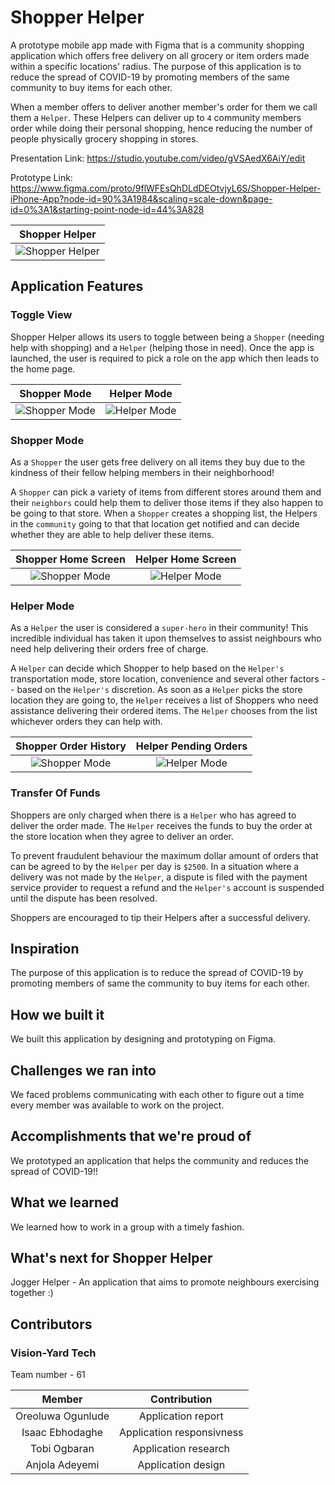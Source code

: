 # Shopper Helper

A  prototype mobile app made with Figma that is a community shopping application which offers free delivery on all grocery or item orders made within a specific locations' radius. The purpose of this application is to reduce the spread of COVID-19 by promoting members of the same community to buy items for each other.

When a member offers to deliver another member's order for them we call them a `Helper`. These Helpers can deliver up to `4` community members order while doing their personal shopping, hence reducing the number of people physically grocery shopping in stores.

Presentation Link: https://studio.youtube.com/video/gVSAedX6AiY/edit

Prototype Link: https://www.figma.com/proto/9flWFEsQhDLdDEOtvjyL6S/Shopper-Helper-iPhone-App?node-id=90%3A1984&scaling=scale-down&page-id=0%3A1&starting-point-node-id=44%3A828

| Shopper Helper    |
| :------------: |
| ![Shopper Helper](screenshots/shopper_helper.png) |

## Application Features

### Toggle View

Shopper Helper allows its users to toggle between being a `Shopper` (needing help with shopping) and a `Helper` (helping those in need). 
Once the app is launched, the user is required to pick a role on the app which then leads to the home page.

| Shopper Mode    | Helper Mode   |
| :------------: | :----------: |
| ![Shopper Mode](screenshots/shopper_switchmode.png) | ![Helper Mode](screenshots/helper_switchmode.png) |

### Shopper Mode

As a `Shopper` the user gets free delivery on all items they buy due to the kindness of their fellow helping members in their neighborhood! 

A `Shopper` can pick a variety of items from different stores around them and their `neighbors` could help them to deliver those items if they also happen to be going to that store. When a `Shopper` creates a shopping list, the Helpers in the `community` going to that that location get notified and can decide whether they are able to help deliver these items.

| Shopper Home Screen    | Helper  Home Screen   |
| :------------: | :----------: |
| ![Shopper Mode](screenshots/shopper_homescreen.png) | ![Helper Mode](screenshots/helper_homescreen.png) |

### Helper Mode

As a `Helper` the user is considered a `super-hero` in their community! This incredible individual has taken it upon themselves to assist neighbours who need help delivering their orders free of charge.

A `Helper` can decide which Shopper to help based on the `Helper's` transportation mode, store location, convenience and several other factors -- based on the `Helper's` discretion. As soon as a `Helper` picks the store location they are going to, the `Helper` receives a list of Shoppers who need assistance delivering their ordered items. The `Helper` chooses from the list whichever orders they can help with.

| Shopper Order History    | Helper Pending Orders   |
| :------------: | :----------: |
| ![Shopper Mode](screenshots/shopper_orderhistory.png) | ![Helper Mode](screenshots/helper_pendingorders.png) |

### Transfer Of Funds

Shoppers are only charged when there is a `Helper` who has agreed to deliver the order made. The `Helper` receives the funds to buy the order at the store location when they agree to deliver an order.

To prevent fraudulent behaviour the maximum dollar amount of orders that can be agreed to by the `Helper` per day is `$2500`. In a situation where a delivery was not made by the `Helper`, a dispute is filed with the payment service provider to request a refund and the `Helper's` account is suspended until the dispute has been resolved. 

Shoppers are encouraged to tip their Helpers after a successful delivery.

## Inspiration

The purpose of this application is to reduce the spread of COVID-19 by promoting members of same the community to buy items for each other.

## How we built it

We built this application by designing and prototyping on Figma.

## Challenges we ran into

We faced problems communicating with each other to figure out a time every member was available to work on the project.

## Accomplishments that we're proud of

We prototyped an application that helps the community and reduces the spread of COVID-19!!

## What we learned

We learned how to work in a group with a timely fashion.


## What's next for Shopper Helper
Jogger Helper - An application that aims to promote neighbours exercising together :)


## Contributors

### Vision-Yard Tech
Team number - 61

| Member    | Contribution   |
| :------------: | :----------: |
| Oreoluwa Ogunlude | Application report  |
| Isaac Ebhodaghe | Application responsivness |
| Tobi Ogbaran | Application research  | 
| Anjola Adeyemi | Application design |

